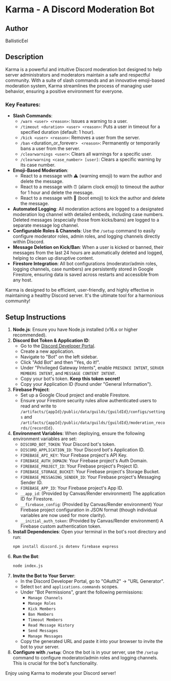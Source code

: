 # Karma - A Discord Moderation Bot

## Author

BallisticEel

## Description

Karma is a powerful and intuitive Discord moderation bot designed to help server administrators and moderators maintain a safe and respectful community. With a suite of slash commands and an innovative emoji-based moderation system, Karma streamlines the process of managing user behavior, ensuring a positive environment for everyone.

### Key Features:

* **Slash Commands**:
    * `/warn <user> <reason>`: Issues a warning to a user.
    * `/timeout <duration> <user> <reason>`: Puts a user in timeout for a specified duration (default: 1 hour).
    * `/kick <user> <reason>`: Removes a user from the server.
    * `/ban` <duration_or_forever> <user>` <reason>`: Permanently or temporarily bans a user from the server.
    * `/clearwarnings <user>`: Clears all warnings for a specific user.
    * `/clearwarning <case_number> [user]`: Clears a specific warning by its case number.
* **Emoji-Based Moderation**:
    * React to a message with ⚠️ (warning emoji) to warn the author and delete the message.
    * React to a message with ⏰ (alarm clock emoji) to timeout the author for 1 hour and delete the message.
    * React to a message with 👢 (boot emoji) to kick the author and delete the message.
* **Automated Logging**: All moderation actions are logged to a designated moderation log channel with detailed embeds, including case numbers. Deleted messages (especially those from kicks/bans) are logged to a separate message log channel.
* **Configurable Roles & Channels**: Use the `/setup` command to easily configure moderator roles, admin roles, and logging channels directly within Discord.
* **Message Deletion on Kick/Ban**: When a user is kicked or banned, their messages from the last 24 hours are automatically deleted and logged, helping to clean up disruptive content.
* **Firestore Integration**: All bot configurations (moderator/admin roles, logging channels, case numbers) are persistently stored in Google Firestore, ensuring data is saved across restarts and accessible from any host.

Karma is designed to be efficient, user-friendly, and highly effective in maintaining a healthy Discord server. It's the ultimate tool for a harmonious community!

## Setup Instructions

1.  **Node.js**: Ensure you have Node.js installed (v16.x or higher recommended).
2.  **Discord Bot Token & Application ID**:
    * Go to the [Discord Developer Portal](https://discord.com/developers/applications).
    * Create a new application.
    * Navigate to "Bot" on the left sidebar.
    * Click "Add Bot" and then "Yes, do it!".
    * Under "Privileged Gateway Intents", enable `PRESENCE INTENT`, `SERVER MEMBERS INTENT`, and `MESSAGE CONTENT INTENT`.
    * Copy your bot's token. **Keep this token secret!**
    * Copy your Application ID (found under "General Information").
3.  **Firebase Project**:
    * Set up a Google Cloud project and enable Firestore.
    * Ensure your Firestore security rules allow authenticated users to read and write to `/artifacts/{appId}/public/data/guilds/{guildId}/configs/settings` and `/artifacts/{appId}/public/data/guilds/{guildId}/moderation_records/{recordId}`.
4.  **Environment Variables**: When deploying, ensure the following environment variables are set:
    * `DISCORD_BOT_TOKEN`: Your Discord bot's token.
    * `DISCORD_APPLICATION_ID`: Your Discord bot's Application ID.
    * `FIREBASE_API_KEY`: Your Firebase project's API Key.
    * `FIREBASE_AUTH_DOMAIN`: Your Firebase project's Auth Domain.
    * `FIREBASE_PROJECT_ID`: Your Firebase project's Project ID.
    * `FIREBASE_STORAGE_BUCKET`: Your Firebase project's Storage Bucket.
    * `FIREBASE_MESSAGING_SENDER_ID`: Your Firebase project's Messaging Sender ID.
    * `FIREBASE_APP_ID`: Your Firebase project's App ID.
    * `__app_id`: (Provided by Canvas/Render environment) The application ID for Firestore.
    * `__firebase_config`: (Provided by Canvas/Render environment) Your Firebase project configuration in JSON format (though individual variables are now used for more clarity).
    * `__initial_auth_token`: (Provided by Canvas/Render environment) A Firebase custom authentication token.
5.  **Install Dependencies**: Open your terminal in the bot's root directory and run:
    ```bash
    npm install discord.js dotenv firebase express
    ```
6.  **Run the Bot**:
    ```bash
    node index.js
    ```
7.  **Invite the Bot to Your Server**:
    * In the Discord Developer Portal, go to "OAuth2" -> "URL Generator".
    * Select `bot` and `applications.commands` scopes.
    * Under "Bot Permissions", grant the following permissions:
        * `Manage Channels`
        * `Manage Roles`
        * `Kick Members`
        * `Ban Members`
        * `Timeout Members`
        * `Read Message History`
        * `Send Messages`
        * `Manage Messages`
    * Copy the generated URL and paste it into your browser to invite the bot to your server.
8.  **Configure with `/setup`**: Once the bot is in your server, use the `/setup` command to configure moderator/admin roles and logging channels. This is crucial for the bot's functionality.

Enjoy using Karma to moderate your Discord server!
